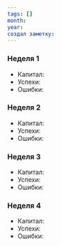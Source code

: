 ```yaml
---
tags: []
month: 
year: 
создал заметку:
---
```

### Неделя 1

- Капитал: 
- Успехи:
- Ошибки: 
### Неделя 2

- Капитал: 
- Успехи:
- Ошибки: 

### Неделя 3

- Капитал: 
- Успехи:
- Ошибки: 

### Неделя 4

- Капитал: 
- Успехи:
- Ошибки: 
